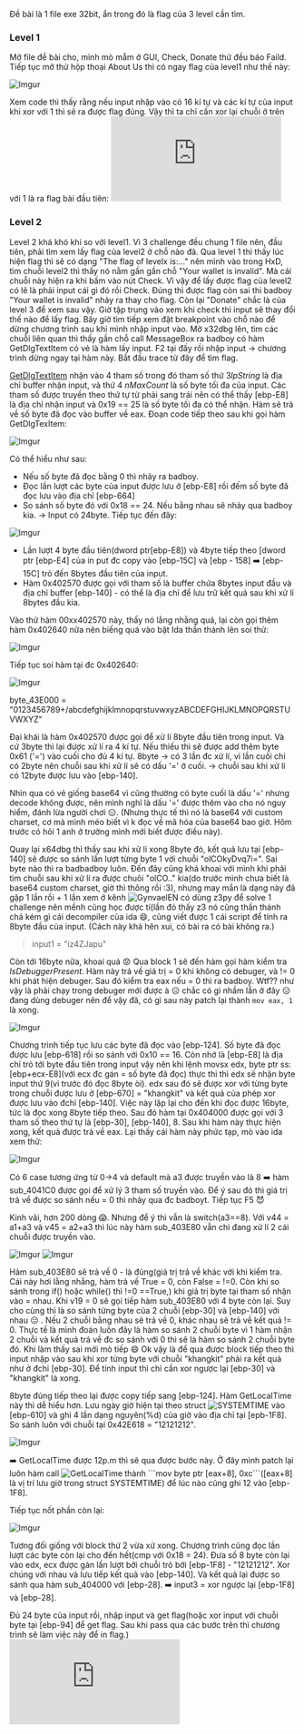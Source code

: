 Đề bài là 1 file exe 32bit, ẩn trong đó là flag của 3 level cần tìm.
### Level 1
Mở file đề bài cho, mình mò mẫm ở GUI, Check, Donate thử đều báo Faild.
Tiếp tục mở thử hộp thoại About Us thì có ngay flag của level1 như thế này:

![Imgur](https://i.imgur.com/8zVWGKH.png)

Xem code thì thấy rằng nếu input nhập vào có 16 kí tự và các kí tự của input khi xor với 1 thì sẽ ra được flag đúng.
Vậy thì ta chỉ cần xor lại chuỗi ở trên với 1 là ra flag bài đầu tiên: ![level2](https://github.com/hongsonars/mywriteups/blob/master/9str0m2017/level2.py)
### Level 2
Level 2 khá khó khi so với level1.
Vì 3 challenge đều chung 1 file nên, đầu tiên, phải tìm xem lấy flag của level2 ở chỗ nào đã.
Qua level 1 thì thấy lúc hiện flag thì sẽ có dạng "The flag of levelx is:..." nên mình vào trong HxD, tìm chuỗi level2 thì thấy nó nằm gần gần chỗ "Your wallet is invalid". Mà cái chuỗi này hiện ra khi bấm vào nút Check. Vì vậy để lấy được flag của level2 có lẽ là phải input cái gì đó rồi Check. Đúng thì được flag còn sai thì badboy "Your wallet is invalid" nhảy ra thay cho flag.
Còn lại "Donate" chắc là của level 3 để xem sau vậy. Giờ tập trung vào xem khi check thì input sẽ thay đổi thế nào để lấy flag.
Bây giờ tìm tiếp xem đặt breakpoint vào chỗ nào để dừng chương trình sau khi mình nhập input vào.
Mở x32dbg lên, tìm các chuỗi liên quan thì thấy gần chỗ call MessageBox ra badboy có hàm GetDlgTextItem có vẻ là hàm lấy input. F2 tại đấy rồi nhập input -> chương trình dừng ngay tại hàm này. Bắt đầu trace từ đây để tìm flag.

[GetDlgTextItem](https://msdn.microsoft.com/en-us/library/windows/desktop/ms645489(v=vs.85).aspx) nhận vào 4 tham số trong đó tham số thứ 3*lpString* là địa chỉ buffer nhận input, và thứ 4 *nMaxCount* là số byte tối đa của input. Các tham số được truyền theo thứ tự từ phải sang trái nên có thể thấy [ebp-E8] là địa chỉ nhận input và 0x19 == 25 là số byte tối đa có thể nhận. Hàm sẽ trả về số byte đã đọc vào buffer về eax.
Đoạn code tiếp theo sau khi gọi hàm GetDlgTexItem:

![Imgur](https://i.imgur.com/IG5MnoK.png)

Có thể hiểu như sau:
* Nếu số byte đã đọc bằng 0 thì nhảy ra badboy.
* Đọc lần lượt các byte của input được lưu ở [ebp-E8] rồi đếm số byte đã đọc lưu vào địa chỉ [ebp-664]
* So sánh số byte đó với 0x18 == 24. Nếu bằng nhau sẽ nhảy qua badboy kia.
-> Input có 24byte.
Tiếp tục đến đây:

![Imgur](https://i.imgur.com/3V6ijwu.png)

* Lần lượt 4 byte đầu tiên(dword ptr[ebp-E8]) và 4byte tiếp theo [dword ptr [ebp-E4] của in put đc copy vào [ebp-15C] và [ebp - 158] :arrow_right: [ebp-15C] trỏ đến 8bytes đầu tiên của input.
* Hàm 0x402570 được gọi với tham số là buffer chứa 8bytes input đầu và địa chỉ buffer [ebp-140] - có thể là địa chỉ để lưu trữ kết quả sau khi  xử lí 8bytes đầu kia.

Vào thử hàm 00xx402570 này, thấy nó lằng nhằng quá, lại còn gọi thêm hàm 0x402640 nữa nên biếng quá vào bật Ida thần thánh lên soi thử:

![Imgur](https://i.imgur.com/FOhBUYB.png)

Tiếp tục soi hàm tại đc 0x402640:

![Imgur](https://i.imgur.com/k4vbzyK.png)

byte_43E000 = "0123456789+/abcdefghijklmnopqrstuvwxyzABCDEFGHIJKLMNOPQRSTUVWXYZ"

Đại khái là hàm 0x402570 được gọi để xử lí 8byte đầu tiên trong input. Và cứ 3byte thì lại được xử lí ra 4 kí tự. Nếu thiếu thì sẽ được add thêm byte 0x61 ('=') vào cuối cho đủ 4 kí tự. 8byte -> có 3 lần đc xử lí, vì lần cuối chỉ có 2byte nên chuỗi sau khi xử lí sẽ có dấu '=' ở cuối. -> chuỗi sau khi xử lí có 12byte được lưu vào [ebp-140].

Nhìn qua có vẻ giống base64 vì cũng thường có byte cuối là dấu '=' nhưng decode không được, nên mình nghĩ là dấu '=' được thêm vào cho nó nguy hiểm, đánh lừa người chơi :expressionless:. (Nhưng thực tế thì nó là base64 với custom charset, cơ mà mình méo biết vì k đọc về mã hóa của base64 bao giờ. Hôm trước có hỏi 1 anh ở trường mình mới biết được điều này).

Quay lại x64dbg thì thấy sau khi xử lí xong 8byte đó, kết quả lưu tại [ebp-140] sẽ được so sánh lần lượt từng byte 1 với chuỗi "olCOkyDvq7i=". Sai byte nào thì ra badbadboy luôn.
Đến đây cũng khá khoai với mình khi phải tìm chuỗi sau khi xử lí ra được chuôi "olCO.." kia(do trước mình chưa biết là base64 custom charset, giờ thì thông rồi :3), nhưng may mắn là dạng này đã gặp 1 lần rồi + 1 lần xem ở kênh ![GynvaelEN](https://www.youtube.com/channel/UCCkVMojdBWS-JtH7TliWkVg) có dùng z3py để solve 1 challenge nên mềnh cũng học được tí(lần đó thấy z3 nó cũng thần thánh chả kém gì cái decompiler của ida :smile:, cũng viết được 1 cái script để tính ra 8byte đầu của input. (Cách này khá hên xui, có bài ra có bài không ra.)
> input1 = "iz4ZJapu"


Còn tới 16byte nữa, khoai quá :worried:
Qua block 1 sẽ đến hàm gọi hàm kiểm tra *IsDebuggerPresent*. Hàm này trả về giá trị = 0 khi không có debuger, và != 0 khi phát hiện debuger.
Sau đó kiểm tra eax nếu = 0 thì ra badboy. Wtf?? như vậy là phải chạy trong debuger mới được à :expressionless: chắc có gì nhầm lẫn ở đây :expressionless: đang dùng debuger nên để vậy đã, có gì sau này patch lại thành ```mov eax, 1``` là xong.

![Imgur](https://i.imgur.com/gCeGgCf.png)

Chương trình tiếp tục lưu các byte đã đọc vào [ebp-124]. Số byte đã đọc được lưu [ebp-618] rồi so sánh với 0x10 == 16.
Còn nhớ là [ebp-E8] là địa chỉ trỏ tới byte đầu tiên trong input vậy nên khi lệnh movsx edx, byte ptr ss:[ebp+ecx-E8](với ecx đc gán = số byte đã đọc) thực thi thì edx sẽ nhận byte input thứ 9(vì trước đó đọc 8byte òi).
edx sau đó sẽ được xor với từng byte trong chuỗi được lưu ở [ebp-670] = "khangkit" và kết quả của phép xor được lưu vào đchỉ [ebp-140].
Việc này lặp lại cho đến khi đọc được 16byte, tức là đọc xong 8byte tiếp theo.
Sau đó hàm tại 0x404000 được gọi với 3 tham số theo thứ tự là [ebp-30], [ebp-140], 8.
Sau khi hàm này thực hiện xong, kết quả được trả về eax.  Lại thấy cái hàm này phức tạp, mò vào ida xem thử:

![Imgur](https://i.imgur.com/l50nfXr.png)

Có 6 case tương ứng từ 0->4 và default mà a3 được truyền vào là 8 :arrow_right: hàm sub_4041C0 được gọi để xử lý 3 tham số truyền vào. Để ý sau đó thì giá trị trả về được so sánh nếu = 0 thì nhảy qua đc badboyt. Tiếp tục F5 :smiling_imp:

Kinh vãi, hơn 200 dòng :scream:. Nhưng để ý thì vẫn là switch(a3==8). Với v44 = a1+a3 và v45 = a2+a3 thì lúc này hàm  sub_403E80 vẫn chỉ đang xử lí 2 cái chuỗi được truyền vào.

![Imgur](https://i.imgur.com/TiK3oXI.png)
![Imgur](https://i.imgur.com/VVz15um.png)

Hàm sub_403E80 sẽ trả về 0 - là đúng(giá trị trả về khác với khi kiểm tra. Cái này hơi lằng nhằng, hàm trả về True = 0, còn False = !=0. Còn khi so sánh trong if() hoặc while() thì !=0 ==True,) khi giá trị byte tại tham số nhận vào = nhau. Khi v19 = 0 sẽ gọi tiếp hàm sub_403E80 với 4 byte còn lại.
Suy cho cùng thì là so sánh từng byte của 2 chuỗi [ebp-30] và [ebp-140] với nhau :expressionless: . Nếu 2 chuỗi bằng nhau sẽ trả về 0, khác nhau sẽ trả về kết quả != 0. Thực tế là mình đoán luôn đây là hàm so sánh 2 chuỗi byte vì 1 hàm nhận 2 chuỗi và kết quả trả về đc so sánh với 0 thì sẽ là hàm so sánh 2 chuỗi byte đó. Khi làm thấy sai mới mò tiếp :smile:
Ok vậy là để qua được block tiếp theo thì input nhập vào sau khi xor từng byte với chuỗi "khangkit" phải ra kết quả như ở đchỉ [ebp-30]. Để tính input thì chỉ cần xor ngược lại [ebp-30] và "khangkit" là xong.

8byte đúng tiếp theo lại được copy tiếp  sang [ebp-124]. Hàm GetLocalTime này thì dễ hiểu hơn. Lưu  ngày giờ hiện tại theo struct ![SYSTEMTIME](https://msdn.microsoft.com/en-us/library/windows/desktop/ms724950(v=vs.85).aspx) vào [ebp-610] và ghi 4 lần dạng nguyên(%d) của giờ vào địa chỉ tại [epb-1F8]. So sánh luôn với chuỗi tại 0x42E618 = "12121212". 

![Imgur](https://i.imgur.com/tlui5Zv.png)

 :arrow_right: GetLocalTime được 12p.m thì sẽ qua được bước này. Ở đây mình patch lại luôn hàm call ![GetLocalTime](https://msdn.microsoft.com/en-us/library/windows/desktop/ms724338(v=vs.85).aspx) thành ```mov byte ptr [eax+8], 0xc```([eax+8] là vị trí lưu giờ trong struct SYSTEMTIME) để lúc nào cũng ghi 12 vào [ebp-1F8].

Tiếp tục nốt phần còn lại:

![Imgur](https://i.imgur.com/GLbG4Tu.png)

Tương đối giống với block thứ 2 vừa xử xong. Chương trình cũng đọc lần lượt các byte còn lại cho đến hết(cmp với 0x18 = 24). Đưa số 8 byte còn lại vào edx, ecx được gán lần lượt bởi chuỗi trỏ bởi [ebp-1F8] - "12121212". Xor chúng với nhau và lưu tiếp kết quả vào [ebp-140]. Và kết quả lại được so sánh qua hàm sub_404000 với [ebp-28]. :arrow_right: input3 =  xor ngược lại [ebp-1F8] và [ebp-28].

Đủ 24 byte của input rồi, nhập input và get flag(hoặc xor input với chuỗi byte tại [ebp-94] để get flag. Sau khi pass qua các bước trên thì chương trình sẽ làm việc này để in flag.) ![level2](https://github.com/hongsonars/mywriteups/blob/master/9str0m2017/level2.py)
